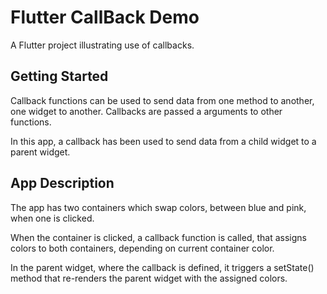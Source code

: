# Flutter CallBack Demo

A Flutter project illustrating use of callbacks.

## Getting Started

Callback functions can be used to send data from one method to another, one widget to another.
Callbacks are passed a arguments to other functions.

In this app, a callback has been used to send data from a child widget to a parent widget.

## App Description
The app has two containers which swap colors, between blue and pink, when one is clicked.

When the container is clicked, a callback function is called, that assigns colors to both containers, depending on
current container color.

In the parent widget, where the callback is defined, it triggers a setState() method that re-renders the parent widget with the assigned colors.

